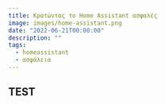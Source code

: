 ```yaml
---
title: Κρατώντας το Home Assistant ασφαλές
image: images/home-assistant.png
date: "2022-06-21T00:00:00"
description: ""
tags:
  - homeassistant
  - ασφάλεια
---
```


## TEST
